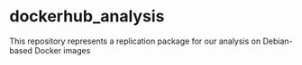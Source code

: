 # dockerhub_analysis
This repository represents a replication package for our analysis on Debian-based Docker images
